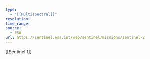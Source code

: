 ```yaml
---
type:
  - "[[Multispectral]]"
resolution: 
time_range: 
source:
  - ESA
url: https://sentinel.esa.int/web/sentinel/missions/sentinel-2
---
```

[[Sentinel 1]]

